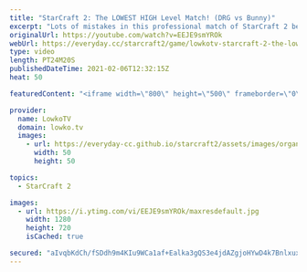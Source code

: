 ```yaml
---
title: "StarCraft 2: The LOWEST HIGH Level Match! (DRG vs Bunny)"
excerpt: "Lots of mistakes in this professional match of StarCraft 2 between Bunny and DRG. This must be very frustrating to play.... Which is exactly what makes it so fun to watch.  Support my work on Patreon: http://www.patreon.com/lowkotv Become a YouTube member: https://lowko.tv/join  My second channel: http://lowko.tv/morelowko"
originalUrl: https://youtube.com/watch?v=EEJE9smYROk
webUrl: https://everyday.cc/starcraft2/game/lowkotv-starcraft-2-the-lowest-high-level-match-drg-vs-bunny/
type: video
length: PT24M20S
publishedDateTime: 2021-02-06T12:32:15Z
heat: 50

featuredContent: "<iframe width=\"800\" height=\"500\" frameborder=\"0\" src=\"https://www.youtube.com/embed/EEJE9smYROk\" allow=\"accelerometer; autoplay; encrypted-media; gyroscope; picture-in-picture\" allowfullscreen></iframe>"

provider:
  name: LowkoTV
  domain: lowko.tv
  images:
    - url: https://everyday-cc.github.io/starcraft2/assets/images/organizations/lowko.tv-50x50.jpg
      width: 50
      height: 50

topics:
  - StarCraft 2

images:
  - url: https://i.ytimg.com/vi/EEJE9smYROk/maxresdefault.jpg
    width: 1280
    height: 720
    isCached: true

secured: "aIvqbKdCh/fSDdh9m4KIu9WCa1af+Ealka3gQS3e4jdAZgjoHYwD4k7BnlxuxBGUU1NtUbsWXNFJ1HN1jNev4IwC+eK4bSRTOYW8LNIUzZrMrlGdbYOEDoDoR/bhItCXOiiud4/Yk8icr48H49ovHcUBsN6x+IfP2m6JA61czbII2TDA44AP1GqNDdQ/QdNU3cAKsJya6KVVjhj8NXD6pqPMu+MGHaOnHUb1QF4AkbUGfI3WFI8Z5Co2xSn8sQ1m8drzyTkEoM1f8t+ro7SvJj8O9XvVybO7WFmo9Nk6WbkkzT8SVm2BoKLqM9wUdToPwxZAl4S6S/Ao8JK+w/UvNVyod49+qZ2Ze4ETGmrOapL9FtbsFS64RH5nE+Nu3bEGeiL1se7nR6NfPkQIxeNnAntv9uq47b2VD0Fapa9+4kQ=;Gujl7r+PoNJFL536ahK/bA=="
---
```


